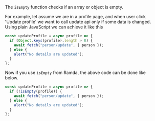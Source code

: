 The `isEmpty` function checks if an array or object is empty.

For example, let assume we are in a profile page, and when user click 'Update profile' we want
to call update api only if some data is changed. Using plain JavaScript we can achieve it like this

```js
const updateProfile = async profile => {
  if (Object.keys(profile).length > 0) {
    await fetch("person/update", { person });
  } else {
    alert("No details are updated");
  }
};
```

Now if you use `isEmpty` from Ramda, the above code can be done like below.

```js
const updateProfile = async profile => {
  if (!isEmpty(profile)) {
    await fetch("person/update", { person });
  } else {
    alert("No details are updated");
  }
};
```
